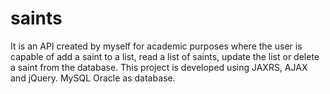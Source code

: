 # saints
It is an API created by myself for academic purposes where the user is capable of add a saint to a list, read a list of saints, update the list or delete a saint from the database. This project is developed using JAXRS, AJAX and jQuery. MySQL Oracle as database. 
